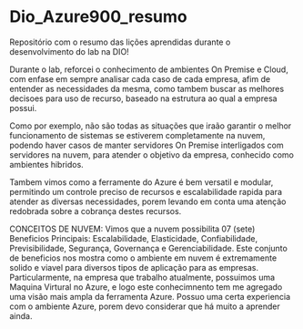 # Dio_Azure900_resumo
Repositório com o resumo das lições aprendidas durante o desenvolvimento do lab na DIO!

Durante o lab, reforcei o conhecimento de ambientes On Premise e Cloud, com enfase em sempre analisar cada caso de cada empresa, afim de entender as necessidades da mesma, como tambem buscar as melhores decisoes para uso de recurso, baseado na estrutura ao qual a empresa possui.

Como por exemplo, não são todas as situações que iraão garantir o melhor funcionamento de sistemas se estiverem completamente na nuvem, podendo haver casos de manter servidores On Premise interligados com servidores na nuvem, para atender o objetivo da empresa, conhecido como ambientes hibridos.

Tambem vimos como a ferramente do Azure é bem versatil e modular, permitindo um controle preciso de recursos e escalabilidade rapida para atender as diversas necessidades, porem levando em conta uma atenção redobrada sobre a cobrança destes recursos.


CONCEITOS DE NUVEM:
Vimos que a nuvem possibilita 07 (sete) Beneficios Principais: Escalabilidade, Elasticidade, Confiabilidade, Previsibilidade, Segurança, Governança e Gerenciabilidade. Este conjunto de beneficios nos mostra como o ambiente em nuvem é extremamente solido e viavel para diversos tipos de aplicação para as empresas. Particularmente, na empresa que trabalho atualmente, possuimos uma Maquina Virtural no Azure, e logo este conhecimnento tem me agregado uma visão mais ampla da ferramenta Azure.
Possuo uma certa experiencia com o ambiente Azure, porem devo considerar que há muito a aprender ainda.
